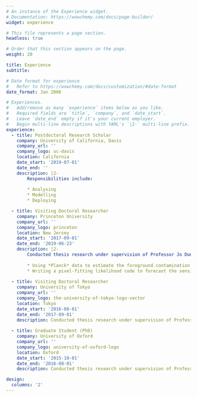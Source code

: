 ```yaml
---
# An instance of the Experience widget.
# Documentation: https://wowchemy.com/docs/page-builder/
widget: experience

# This file represents a page section.
headless: true

# Order that this section appears on the page.
weight: 20

title: Experience
subtitle:

# Date format for experience
#   Refer to https://wowchemy.com/docs/customization/#date-format
date_format: Jan 2006

# Experiences.
#   Add/remove as many `experience` items below as you like.
#   Required fields are `title`, `company`, and `date_start`.
#   Leave `date_end` empty if it's your current employer.
#   Begin multi-line descriptions with YAML's `|2-` multi-line prefix.
experience:
  - title: Postdoctoral Research Scholar
    company: University of California, Davis
    company_url: ''
    company_logo: uc-davis
    location: California
    date_start: '2019-07-01'
    date_end: ''
    description: |2-
        Responsibilities include:
        
        * Analysing
        * Modelling
        * Deploying

  - title: Visiting Doctoral Researcher
    company: Princeton University
    company_url: ''
    company_logo: princeton
    location: New Jersey
    date_start: '2017-09-01'
    date_end: '2019-06-23'
    description: |2-
        Conducted thesis research under supervision of Professor Jo Dunkley. Projects included: 
    
        * Using *Planck* data to estimate the foreground contamination of the *ACT* survey. 
        * Writing a pixel-fitting likelihood code to forecast the sensitivity of *Simons Observatory* to spatial variation of foreground frequency dependence. 
    
  - title: Visiting Doctoral Researcher
    company: University of Tokyo
    company_url: ''
    company_logo: the-university-of-tokyo-logo-vector
    location: Tokyo
    date_start: '2016-08-01'
    date_end: '2017-09-01'
    description: Conducted thesis research under supervision of Professor Nobuhiko Katayama and Professor Eiichiro Komatsu. I worked mainly on deriving the observational signatures of an axion-SU(2) model for inflation, leading to a [paper](/publication/finding-the-chiral-gravitational-wave-background-of-an-axion-su-2-inflationary-model-using-cmb-observations-and-laser-interferometers) on the topic.
    
  - title: Graduate Student (PhD)
    company: University of Oxford
    company_url: ''
    company_logo: university-of-oxford-logo
    location: Oxford
    date_start: '2015-10-01'
    date_end: '2016-08-01'
    description: Conducted thesis research under supervision of Professor Jo Dunkley. I worked primarily on the original [PySM](/publication/example) code.

design:
  columns: '2'
---
```


